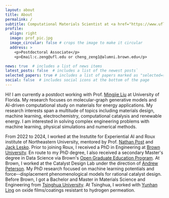 ```yaml
---
layout: about
title: About
permalink: /
subtitle: Computational Materials Scientist at <a href="https://www.ufl.edu/">University of Florida</a>.
profile:
  align: right
  image: prof_pic.jpg
  image_circular: false # crops the image to make it circular
  address: >
    <p>Postdoctoral Associate</p>
    <p>Email:c.zeng@ufl.edu or cheng_zeng1@alumni.brown.edu</p>

news: true  # includes a list of news items
latest_posts: false  # includes a list of the newest posts`
selected_papers: true # includes a list of papers marked as "selected={true}"
social: false  # includes social icons at the bottom of the page
---
```


Hi! I am currently a postdoct working with Prof. [Mingjie Liu](https://www.chem.ufl.edu/about-all/directory/people/name/mingjie-liu/) at University of Florida. My research focuses on molecular-graph generative models and AI-driven computational study on materials for energy applications. My research interests span a multitude of topics including materials design, machine learning, electrochemistry,  computational catalysis and renewable energy. I am interested in solving complex engineering problems with machine learning, physical simulations and numerical methods.

From 2022 to 2024, I worked at the Instutite for Experiential AI and Roux institute of Northeastern University, mentored by Prof. [Nathan Post](https://coe.northeastern.edu/people/post-nathan/) and [Jack Lesko](https://coe.northeastern.edu/people/lesko-john/).
Prior to joining Roux, I received a PhD in Engineering at <a href='https://www.brown.edu/'>Brown University</a>.  En route to my PhD degree, I also received a secondary Master's degree in Data Science via Brown's <a href='https://graduateschool.brown.edu/academics-research/distinctive-opportunities/open-graduate-education'>Open Graduate Education Program</a>. At Brown, I worked at the Catalyst Design Lab under the direction of <a href='https://engineering.brown.edu/people/andrew-peterson'>Andrew Peterson</a>. My PhD research focused on machine learning potentials and force--displacement phenomenological models for rational catalyst design. Before Brown, I got a Bachelor and Master in Materials Science and Engineering from <a href='https://www.tsinghua.edu.cn/en/'>Tsinghua University</a>. At Tsinghua, I worked with <a href='https://www.researchgate.net/profile/Yunhan-Ling-2'>Yunhan Ling</a> on oxide films/coatings resistant to hydrogen permeation.